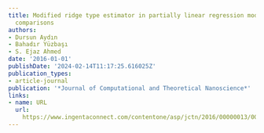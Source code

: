 ```yaml
---
title: Modified ridge type estimator in partially linear regression models and numerical
  comparisons
authors:
- Dursun Aydın
- Bahadır Yüzbaşı
- S. Ejaz Ahmed
date: '2016-01-01'
publishDate: '2024-02-14T11:17:25.616025Z'
publication_types:
- article-journal
publication: '*Journal of Computational and Theoretical Nanoscience*'
links:
- name: URL
  url: 
    https://www.ingentaconnect.com/contentone/asp/jctn/2016/00000013/00000010/art00087
---
```

